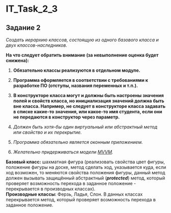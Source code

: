 # IT_Task_2_3
## Задание 2

_Создать иерархию классов, состоящую из одного базового класса и двух классов-наследников._ 

__На что следует обратить внимание (за невыполнение оценка будет снижена):__

1. __Обязательно классы реализуются в отдельном модуле.__ 
2. __Программа оформляется в соответствии с требованиями к разработке ПО (отступы, названия переменных и т.п.).__ 
3. __В конструкторе класса могут и должны быть настроены значения полей и свойств класса, но инициализация значений должна быть вне класса. Например, не следует в конструкторе класса задавать в списке какие-то значения, или какое-то имя студента, если они не передаются в конструктор через параметр.__
4. _Должен быть хотя-бы один виртуальный или абстрактный метод или свойство и их перекрытие._  

5. _Программа обязательно является оконным приложением._
6. _Желательно_ _придерживаться модели [MVVM](https://metanit.com/sharp/wpf/22.1.php)._

**Базовый класс:** шахматная фигура (реализовать свойства цвет фигуры, положение фигуры на доске, метод сделать ход, указывается куда, если ход возможен, то меняются свойства положения фигуры, данный метод должен вызывать защищённый абстрактный (**_protected_**) метод, который проверяет возможность перехода в заданное положение - перекрывается в производных классах).  
**Производные классы:** Ферзь, Ладья, Слон. В данных классах перекрывается метод, который проверяет возможность перехода в заданное положение.
